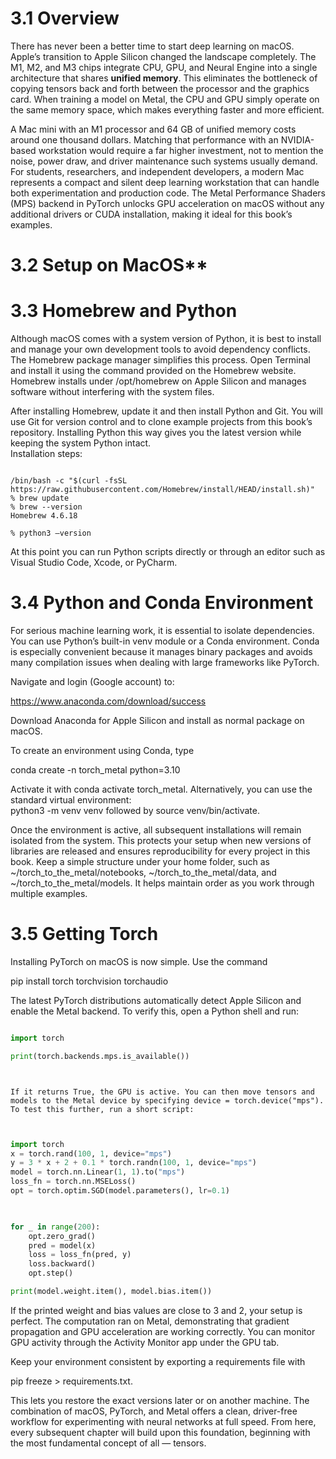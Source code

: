 # 3.1 Overview

There has never been a better time to start deep learning on macOS. Apple’s transition to Apple Silicon changed the landscape completely. The M1, M2, and M3 chips integrate CPU, GPU, and Neural Engine into a single architecture that shares **unified memory**. This eliminates the bottleneck of copying tensors back and forth between the processor and the graphics card. When training a model on Metal, the CPU and GPU simply operate on the same memory space, which makes everything faster and more efficient.

A Mac mini with an M1 processor and 64 GB of unified memory costs around one thousand dollars. Matching that performance with an NVIDIA-based workstation would require a far higher investment, not to mention the noise, power draw, and driver maintenance such systems usually demand. For students, researchers, and independent developers, a modern Mac represents a compact and silent deep learning workstation that can handle both experimentation and production code. The Metal Performance Shaders (MPS) backend in PyTorch unlocks GPU acceleration on macOS without any additional drivers or CUDA installation, making it ideal for this book’s examples.

  

# 3.2 Setup on MacOS**

# 3.3 Homebrew and Python

Although macOS comes with a system version of Python, it is best to install and manage your own development tools to avoid dependency conflicts. The Homebrew package manager simplifies this process. Open Terminal and install it using the command provided on the Homebrew website. Homebrew installs under /opt/homebrew on Apple Silicon and manages software without interfering with the system files.

After installing Homebrew, update it and then install Python and Git. You will use Git for version control and to clone example projects from this book’s repository. Installing Python this way gives you the latest version while keeping the system Python intact.  
Installation steps: 
```z-shell

/bin/bash -c "$(curl -fsSL https://raw.githubusercontent.com/Homebrew/install/HEAD/install.sh)"
% brew update
% brew --version
Homebrew 4.6.18

% python3 —version
```

At this point you can run Python scripts directly or through an editor such as Visual Studio Code, Xcode, or PyCharm.

# 3.4 Python and Conda Environment

For serious machine learning work, it is essential to isolate dependencies. You can use Python’s built-in venv module or a Conda environment. Conda is especially convenient because it manages binary packages and avoids many compilation issues when dealing with large frameworks like PyTorch.

Navigate and login (Google account) to:

https://www.anaconda.com/download/success

Download Anaconda for Apple Silicon and install as normal package on macOS.

To create an environment using Conda, type 

conda create -n torch_metal python=3.10

Activate it with conda activate torch_metal. Alternatively, you can use the standard virtual environment:  
python3 -m venv venv followed by source venv/bin/activate.

Once the environment is active, all subsequent installations will remain isolated from the system. This protects your setup when new versions of libraries are released and ensures reproducibility for every project in this book. Keep a simple structure under your home folder, such as ~/torch_to_the_metal/notebooks, ~/torch_to_the_metal/data, and ~/torch_to_the_metal/models. It helps maintain order as you work through multiple examples.

# 3.5 Getting Torch

Installing PyTorch on macOS is now simple. Use the command  

pip install torch torchvision torchaudio

  
The latest PyTorch distributions automatically detect Apple Silicon and enable the Metal backend. To verify this, open a Python shell and run:

  
```python

import torch

print(torch.backends.mps.is_available())
```
```
  

If it returns True, the GPU is active. You can then move tensors and models to the Metal device by specifying device = torch.device("mps"). To test this further, run a short script:

  
```
```python
import torch
x = torch.rand(100, 1, device="mps")
y = 3 * x + 2 + 0.1 * torch.randn(100, 1, device="mps")
model = torch.nn.Linear(1, 1).to("mps")
loss_fn = torch.nn.MSELoss()
opt = torch.optim.SGD(model.parameters(), lr=0.1)

  

for _ in range(200):
    opt.zero_grad()
    pred = model(x)
    loss = loss_fn(pred, y)
    loss.backward()
    opt.step()

print(model.weight.item(), model.bias.item())
```

If the printed weight and bias values are close to 3 and 2, your setup is perfect. The computation ran on Metal, demonstrating that gradient propagation and GPU acceleration are working correctly. You can monitor GPU activity through the Activity Monitor app under the GPU tab.

Keep your environment consistent by exporting a requirements file with 

pip freeze > requirements.txt. 

This lets you restore the exact versions later or on another machine. The combination of macOS, PyTorch, and Metal offers a clean, driver-free workflow for experimenting with neural networks at full speed. From here, every subsequent chapter will build upon this foundation, beginning with the most fundamental concept of all — tensors.